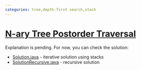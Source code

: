 ```yaml
---
categories: tree,depth-first search,stack
---
```


# [N-ary Tree Postorder Traversal](https://leetcode.com/problems/n-ary-tree-postorder-traversal/)

Explanation is pending. For now, you can check the solution:

- [Solution.java](./Solution.java) - iterative solution using stacks
- [SolutionRecursive.java](./SolutionRecursive.java) - recursive solution
